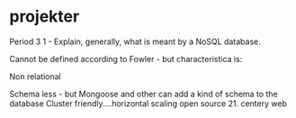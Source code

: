 # projekter
Period 3
1 - Explain, generally, what is meant by a NoSQL database. 

Cannot be defined according to Fowler - but characteristica is:

Non relational

Schema less - but Mongoose and other can add a kind of schema to the database
Cluster friendly....horizontal scaling
open source
21. centery web
